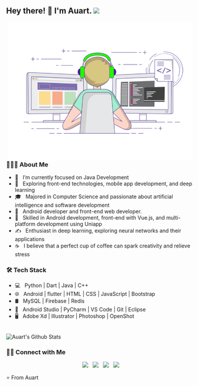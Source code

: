 <!-- ### Hi there 👋 -->


<!-- **JinxinZhang/JinxinZhang** is a ✨ _special_ ✨ repository because its `README.md` (this file) appears on your GitHub profile.

Here are some ideas to get you started:

- 🔭 I’m currently working on ...
- 🌱 I’m currently learning ...
- 👯 I’m looking to collaborate on ...
- 🤔 I’m looking for help with ...
- 💬 Ask me about ...
- 📫 How to reach me: ...
- 😄 Pronouns: ...
- ⚡ Fun fact: ...
 -->
<h2> Hey there! 👋 I'm Auart. <img src="https://github.com/souvikguria98/souvikguria98/blob/master/Hi.gif" width="25"></h2>
<img align="right" alt="GIF" src="https://raw.githubusercontent.com/devSouvik/devSouvik/master/gif3.gif" width="500"/>

<h3> 👨🏻‍💻 About Me </h3>

- 🔭 &nbsp;  I’m currently focused on Java Development
- 🤔 &nbsp; Exploring front-end technologies, mobile app development, and deep learning
- 🎓 &nbsp; Majored in Computer Science and passionate about artificial intelligence and software development
- 💼 &nbsp; Android developer and front-end web developer.
- 🌱 &nbsp; Skilled in Android development, front-end with Vue.js, and multi-platform development using Uniapp
- ✍️ &nbsp;  Enthusiast in deep learning, exploring neural networks and their applications
- ☕ &nbsp; I believe that a perfect cup of coffee can spark creativity and relieve stress

<h3>🛠 Tech Stack</h3>

- 💻 &nbsp; Python | Dart | Java | C++  
- 🌐 &nbsp; Android | flutter | HTML | CSS | JavaScript | Bootstrap 
- 🛢 &nbsp; MySQL | Firebase | Redis
- 🔧 &nbsp; Android Studio | PyCharm | VS Code | Git | Eclipse
- 🖥 &nbsp; Adobe Xd | Illustrator | Photoshop | OpenShot

<br> <img align="center" src="https://github-readme-stats.vercel.app/api?username=Auart&include_all_commits=true&count_private=true&show_icons=true&line_height=20&title_color=7A7ADB&icon_color=2234AE&text_color=D3D3D3&bg_color=0,000000,130F40" alt="Auart's Github Stats"> </br>

<h3> 🤝🏻 Connect with Me </h3> <p align="center"> &nbsp; <a href="https://twitter.com/Auart" target="_blank" rel="noopener noreferrer"><img src="https://img.icons8.com/plasticine/100/000000/twitter.png" width="50" /></a> &nbsp; <a href="https://www.instagram.com/Auart/" target="_blank" rel="noopener noreferrer"><img src="https://img.icons8.com/plasticine/100/000000/instagram-new.png" width="50" /></a> &nbsp; <a href="https://www.linkedin.com/in/auart" target="_blank" rel="noopener noreferrer"><img src="https://img.icons8.com/plasticine/100/000000/linkedin.png" width="50" /></a> &nbsp; <a href="mailto:auart2048@gmail.com" target="_blank" rel="noopener noreferrer"><img src="https://img.icons8.com/plasticine/100/000000/gmail.png" width="50" /></a> </p>
⭐️ From Auart
